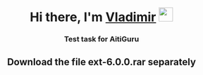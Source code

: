 <h1 align="center">Hi there, I'm <a href="https://daniilshat.ru/" target="_blank">Vladimir</a> 
<img src="https://github.com/blackcater/blackcater/raw/main/images/Hi.gif" height="32"/></h1>
<h3 align="center">Test task for AitiGuru</h3>
<h2 align="center">Download the file ext-6.0.0.rar separately</h2>
